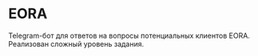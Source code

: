 # EORA
Telegram-бот для ответов на вопросы потенциальных клиентов EORA. Реализован сложный уровень задания. 
